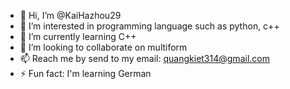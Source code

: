 - 👋 Hi, I’m @KaiHazhou29
- 👀 I’m interested in programming language such as python, c++
- 🌱 I’m currently learning C++
- 💞️ I’m looking to collaborate on multiform
- 📫 Reach me by send to my email: quangkiet314@gmail.com 
- ⚡ Fun fact: I'm learning German
